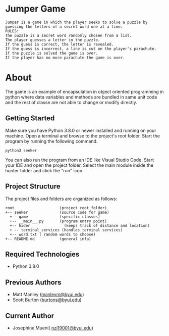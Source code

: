 # Jumper Game
    Jumper is a game in which the player seeks to solve a puzzle by guessing the letters of a secret word one at a time.
    RULES:
    The puzzle is a secret word randomly chosen from a list.
    The player guesses a letter in the puzzle.
    If the guess is correct, the letter is revealed.
    If the guess is incorrect, a line is cut on the player's parachute.
    If the puzzle is solved the game is over.
    If the player has no more parachute the game is over.

# About 
The game is an example of encapsulation in object oriented programming in python where data variables and methods are bundled in same unit code and the rest of classe are not able to change or modify directly.
        

## Getting Started
Make sure you have Python 3.8.0 or newer installed and running on your machine. Open a terminal and browse to the project's root folder. Start the program by running the following command.
```
python3 seeker 
```
You can also run the program from an IDE like Visual Studio Code. Start your IDE and open the project folder. Select the main module inside the hunter folder and click the "run" icon.

## Project Structure
The project files and folders are organized as follows:
```
root                    (project root folder)
+-- seeker              (source code for game)
  +-- game              (specific classes)
  +-- __main__.py       (program entry point)
  +-- hider               (keeps track of distance and location)
  + -- terminal_services (handles terminal services)
  +-- word.txt ( random words to choose)
+-- README.md           (general info)
```

## Required Technologies
* Python 3.8.0

## Previous Authors
* Matt Manley (manleym@byui.edu)
* Scott Burton (burtons@byui.edu)
## Current Author

* Josephine Mueni( nzi19001@byui.edu)
